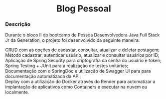<h1 align="center"> Blog Pessoal </h1>

### Descrição
<p>Durante o bloco II do bootcamp de Pessoa Desenvolvedora Java Full Stack Jr da Generation, o projeto foi desenvolvido da seguinte maneira:</p>

<p>CRUD com as opções de cadastar, consultar, atualizar e deletar postagem;<br>
Método cadastrar, autenticar usuário, atualizar e consultar usuários por ID;<br>
Aplicação de Spring Security para criptografia da senha do usuário e token;<br>
Spring Testing + JUnit para a realização de testes unitários;<br>
Documentação com o SpringDoc e utilização de Swagger UI para para documentação automatizada da API;<br>
Deploy com a utilização do Docker através do Render para automatizar a implantação de aplicativos como Containers e executar na nuvem ou localmente.</p>

